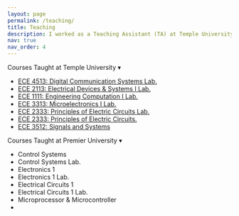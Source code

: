 ```yaml
---
layout: page
permalink: /teaching/
title: Teaching
description: I worked as a Teaching Assistant (TA) at Temple University from 2022 to 2023, and prior to that, I worked as a Lecturer at Premier University, Chittagong, from 2018 to 2020.
nav: true
nav_order: 4
---
```


<div class="publication-toggles">

  <!-- Temple Section -->
  <div class="pub-section-header" onclick="toggleSection('temple-list')">
    Courses Taught at Temple University
    <span class="toggle-icon">▾</span>
  </div>
  <div id="temple-list">
    <ul>
      <li><a href="https://bulletin.temple.edu/search/?P=ECE%204513" target="_blank">ECE 4513: Digital Communication Systems Lab.</a></li>
      <li><a href="https://bulletin.temple.edu/search/?P=ECE%202113" target="_blank">ECE 2113: Electrical Devices & Systems I Lab.</a></li>
      <li><a href="https://bulletin.temple.edu/search/?P=ECE%201111" target="_blank">ECE 1111: Engineering Computation I Lab.</a></li>       
      <li><a href="https://bulletin.temple.edu/search/?P=ECE%203313" target="_blank">ECE 3313: Microelectronics I Lab.</a></li>        
      <li><a href="https://bulletin.temple.edu/search/?P=ECE%202333" target="_blank">ECE 2333: Principles of Electric Circuits Lab.</a></li>    
      <li><a href="https://bulletin.temple.edu/search/?P=ECE%202332" target="_blank">ECE 2333: Principles of Electric Circuits.</a></li>      
      <li><a href="https://bulletin.temple.edu/search/?P=ECE%203512" target="_blank">ECE 3512: Signals and Systems</a></li>  
    </ul>
  </div>

  <!-- Premier Section -->
  <div class="pub-section-header" onclick="toggleSection('premier-list')">
     Courses Taught at Premier University
    <span class="toggle-icon">▾</span>
  </div>
  <div id="premier-list">
        <ul>
        <li> Control Systems</li>
        <li> Control Systems Lab.</li>
        <li>Electronics 1</li>
        <li>Electronics 1 Lab.</li>
        <li>Electrical Circuits 1</li>
        <li>Electrical Circuits 1 Lab.</li>
        <li>Microprocessor & Microcontroller<li>
        </ul>
  </div>

</div>

<script>
function toggleSection(id) {
  const section = document.getElementById(id);
  const icon = section.previousElementSibling.querySelector('.toggle-icon');
  if (section.style.display === 'none') {
    section.style.display = 'block';
    icon.textContent = '▾';
  } else {
    section.style.display = 'none';
    icon.textContent = '▸';
  }
}
</script>

